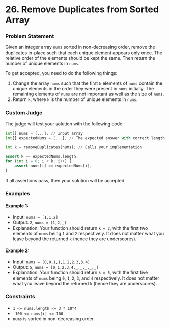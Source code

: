 ﻿# 26. Remove Duplicates from Sorted Array

### Problem Statement
Given an integer array `nums` sorted in non-decreasing order, remove the duplicates in-place such that each unique element appears only once. The relative order of the
elements should be kept the same. Then return the number of unique elements in `nums`.

To get accepted, you need to do the following things:
1. Change the array `nums` such that the first `k` elements of `nums` contain the unique elements in the order they were present in `nums` initially. The remaining elements
of `nums` are not important as well as the size of `nums`.
2. Return `k`, where `k` is the number of unique elements in `nums`.

### Custom Judge
The judge will test your solution with the following code:
```python
int[] nums = [...]; // Input array
int[] expectedNums = [...]; // The expected answer with correct length

int k = removeDuplicates(nums); // Calls your implementation

assert k == expectedNums.length;
for (int i = 0; i < k; i++) {
    assert nums[i] == expectedNums[i];
}
```
If all assertions pass, then your solution will be accepted.

### Examples

#### Example 1:
* Input: `nums = [1,1,2]`
* Output: `2`, `nums = [1,2,_]`
* Explanation: Your function should return `k = 2`, with the first two elements of `nums` being `1` and `2` respectively.
It does not matter what you leave beyond the returned `k` (hence they are underscores).

#### Example 2:
* Input: `nums = [0,0,1,1,1,2,2,3,3,4]`
* Output: `5`, `nums = [0,1,2,3,4,_,_,_,_,_]`
* Explanation: Your function should return `k = 5`, with the first five elements of `nums` being `0`, `1`, `2`, `3`, and `4` respectively.
It does not matter what you leave beyond the returned `k` (hence they are underscores).

### Constraints
* `1 <= nums.length <= 3 * 10^4`
* `-100 <= nums[i] <= 100`
* `nums` is sorted in non-decreasing order.
